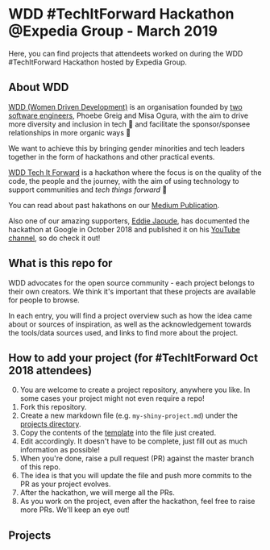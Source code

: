 # WDD #TechItForward Hackathon @Expedia Group - March 2019

Here, you can find projects that attendeets worked on during the WDD #TechItForward Hackathon hosted by Expedia Group.

## About WDD

[WDD (Women Driven Development)](https://womendrivendev.org/) is an organisation founded by [two software engineers](https://womendrivendev.org/team), Phoebe Greig and Misa Ogura, with the aim to drive more diversity and inclusion in tech :rainbow: and facilitate the sponsor/sponsee relationships in more organic ways :handshake:

We want to achieve this by bringing gender minorities and tech leaders together in the form of hackathons and other practical events.

[WDD Tech It Forward](https://womendrivendev.org/events) is a hackathon where the focus is on the quality of the code, the people and the journey, with the aim of using technology to support communities and _tech things forward_ :muscle:

You can read about past hakathons on our [Medium Publication](https://medium.com/women-driven-development).

Also one of our amazing supporters, [Eddie Jaoude](http://eddiejaoude.github.io/), has documented the hackathon at Google in October 2018 and published it on his [YouTube channel](https://www.youtube.com/watch?v=OVJEsc3QP8E), so do check it out!

## What is this repo for

WDD advocates for the open source community - each project belongs to their own creators. We think it's important that these projects are available for people to browse.

In each entry, you will find a project overview such as how the idea came about or sources of inspiration, as well as the acknowledgement towards the tools/data sources used, and links to find more about the project.

## How to add your project (for #TechItForward Oct 2018 attendees)

0. You are welcome to create a project repository, anywhere you like. In some cases your project might not even require a repo!
1. Fork this repository.
2. Create a new markdown file (e.g. `my-shiny-project.md`) under the [projects directory](./projects).
3. Copy the contents of the [template](./projects/TEMPLATE.md) into the file just created.
4. Edit accordingly. It doesn't have to be complete, just fill out as much information as possible!
5. When you're done, raise a pull request (PR) against the master branch of this repo.
6. The idea is that you will update the file and push more commits to the PR as your project evolves.
7. After the hackathon, we will merge all the PRs.
8. As you work on the project, even after the hackathon, feel free to raise more PRs. We'll keep an eye out!

## Projects
